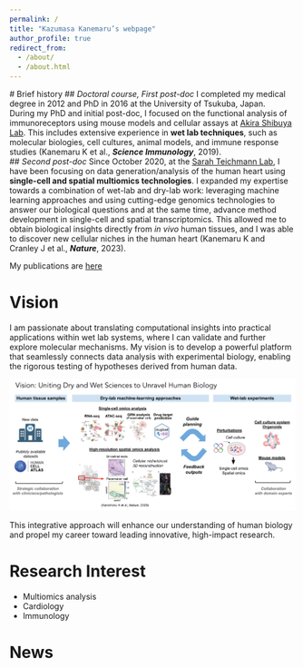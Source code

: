 ```yaml
---
permalink: /
title: "Kazumasa Kanemaru’s webpage"
author_profile: true
redirect_from: 
  - /about/
  - /about.html
---
```


# Brief history
## _Doctoral course, First post-doc_
I completed my medical degree in 2012 and PhD in 2016 at the University of Tsukuba, Japan.<br>
During my PhD and initial post-doc, I focused on the functional analysis of immunoreceptors using mouse models and cellular assays at [Akira Shibuya Lab](http://immuno-tsukuba.com/english/index.html). This includes extensive experience in **wet lab techniques**, such as molecular biologies, cell cultures, animal models, and immune response studies (Kanemaru K et al., <b><i>Science Immunology</i></b>, 2019).<br>
## _Second post-doc_
Since October 2020, at the [Sarah Teichmann Lab](https://www.teichlab.org/), I have been focusing on data generation/analysis of the human heart using **single-cell and spatial multiomics technologies**. I expanded my expertise towards a combination of wet-lab and dry-lab work: leveraging machine learning approaches and using cutting-edge genomics technologies to answer our biological questions and at the same time, advance method development in single-cell and spatial transcriptomics. This allowed me to obtain biological insights directly from <i>in vivo</i> human tissues, and I was able to discover new cellular niches in the human heart (Kanemaru K and Cranley J et al., <b><i>Nature</i></b>, 2023).

My publications are [here](https://kazukane.github.io/publications/)

# Vision
I am passionate about translating computational insights into practical applications within wet lab systems, where I can validate and further explore molecular mechanisms. My vision is to develop a powerful platform that seamlessly connects data analysis with experimental biology, enabling the rigorous testing of hypotheses derived from human data. 

![image info](../images/vision.png)

This integrative approach will enhance our understanding of human biology and propel my career toward leading innovative, high-impact research.

# Research Interest
  - Multiomics analysis
  - Cardiology
  - Immunology

# News
